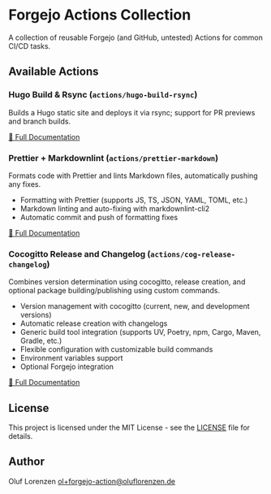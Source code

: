 # Forgejo Actions Collection

A collection of reusable Forgejo (and GitHub, untested) Actions for common CI/CD tasks.

## Available Actions

### Hugo Build & Rsync (`actions/hugo-build-rsync`)

Builds a Hugo static site and deploys it via rsync; support for PR previews and branch builds.

[📖 Full Documentation](actions/hugo-build-rsync/README.md)

### Prettier + Markdownlint (`actions/prettier-markdown`)

Formats code with Prettier and lints Markdown files, automatically pushing any fixes.

- Formatting with Prettier (supports JS, TS, JSON, YAML, TOML, etc.)
- Markdown linting and auto-fixing with markdownlint-cli2
- Automatic commit and push of formatting fixes

[📖 Full Documentation](actions/prettier-markdown/README.md)

### Cocogitto Release and Changelog (`actions/cog-release-changelog`)

Combines version determination using cocogitto, release creation, and optional package building/publishing using custom commands.

- Version management with cocogitto (current, new, and development versions)
- Automatic release creation with changelogs
- Generic build tool integration (supports UV, Poetry, npm, Cargo, Maven, Gradle, etc.)
- Flexible configuration with customizable build commands
- Environment variables support
- Optional Forgejo integration

[📖 Full Documentation](actions/cog-release-changelog/README.md)

## License

This project is licensed under the MIT License - see the [LICENSE](LICENSE) file for details.

## Author

Oluf Lorenzen <ol+forgejo-action@oluflorenzen.de>
